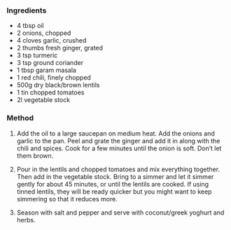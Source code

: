 ### Ingredients

* 4 tbsp oil
* 2 onions, chopped
* 4 cloves garlic, crushed
* 2 thumbs fresh ginger, grated
* 3 tsp turmeric
* 3 tsp ground coriander
* 1 tbsp garam masala
* 1 red chili, finely chopped
* 500g dry black/brown lentils
* 1 tin chopped tomatoes
* 2l vegetable stock

### Method

1. Add the oil to a large saucepan on medium heat. Add the onions and garlic to the pan.
Peel and grate the ginger and add it in along with the chili and spices.
Cook for a few minutes until the onion is soft. Don’t let them brown.

2. Pour in the lentils and chopped tomatoes and mix everything together. Then add in the vegetable stock. 
Bring to a simmer and let it simmer gently for about 45 minutes, or until the lentils are cooked.
If using tinned lentils, they will be ready quicker but you might want to keep simmering so that it reduces more.

3. Season with salt and pepper and serve with coconut/greek yoghurt and herbs.

